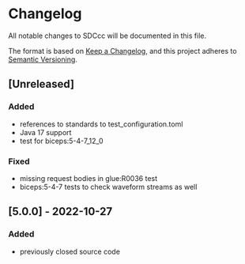 # Changelog
All notable changes to SDCcc will be documented in this file.

The format is based on [Keep a Changelog](https://keepachangelog.com/en/1.0.0/),
and this project adheres to [Semantic Versioning](https://semver.org/spec/v2.0.0.html).

## [Unreleased]
### Added
- references to standards to test_configuration.toml
- Java 17 support
- test for biceps:5-4-7_12_0

### Fixed
- missing request bodies in glue:R0036 test
- biceps:5-4-7 tests to check waveform streams as well

## [5.0.0] - 2022-10-27
### Added
- previously closed source code
